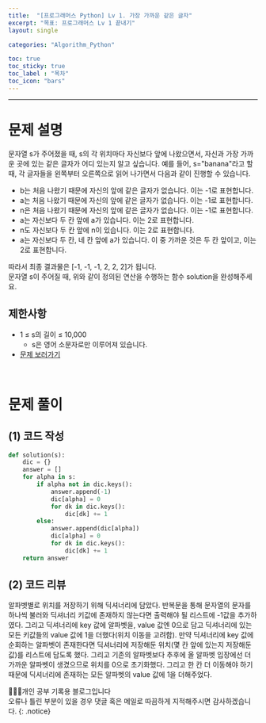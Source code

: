```yaml
---
title:  "[프로그래머스 Python] Lv 1. 가장 가까운 같은 글자"
excerpt: "목표: 프로그래머스 Lv 1 끝내기"
layout: single

categories: "Algorithm_Python"

toc: true
toc_sticky: true
toc_label : "목차"
toc_icon: "bars"
---
```


***

# 문제 설명
문자열 s가 주어졌을 때, s의 각 위치마다 자신보다 앞에 나왔으면서, 자신과 가장 가까운 곳에 있는 같은 글자가 어디 있는지 알고 싶습니다.
예를 들어, s="banana"라고 할 때,  각 글자들을 왼쪽부터 오른쪽으로 읽어 나가면서 다음과 같이 진행할 수 있습니다.
- b는 처음 나왔기 때문에 자신의 앞에 같은 글자가 없습니다. 이는 -1로 표현합니다.
- a는 처음 나왔기 때문에 자신의 앞에 같은 글자가 없습니다. 이는 -1로 표현합니다.
- n은 처음 나왔기 때문에 자신의 앞에 같은 글자가 없습니다. 이는 -1로 표현합니다.
- a는 자신보다 두 칸 앞에 a가 있습니다. 이는 2로 표현합니다.
- n도 자신보다 두 칸 앞에 n이 있습니다. 이는 2로 표현합니다.
- a는 자신보다 두 칸, 네 칸 앞에 a가 있습니다. 이 중 가까운 것은 두 칸 앞이고, 이는 2로 표현합니다.

따라서 최종 결과물은 [-1, -1, -1, 2, 2, 2]가 됩니다.<br>
문자열 s이 주어질 때, 위와 같이 정의된 연산을 수행하는 함수 solution을 완성해주세요.

## 제한사항
- 1 ≤ s의 길이 ≤ 10,000
  - s은 영어 소문자로만 이루어져 있습니다.
- [문제 보러가기](https://school.programmers.co.kr/learn/courses/30/lessons/142086)

<br>

# 문제 풀이
## (1) 코드 작성
```python
def solution(s):
    dic = {}
    answer = []
    for alpha in s:
        if alpha not in dic.keys():
            answer.append(-1)
            dic[alpha] = 0
            for dk in dic.keys():
                dic[dk] += 1
        else:
            answer.append(dic[alpha])
            dic[alpha] = 0
            for dk in dic.keys():
                dic[dk] += 1
    return answer
```

## (2) 코드 리뷰
알파벳별로 위치를 저장하기 위해 딕셔너리에 담았다. 반복문을 통해 문자열의 문자를 하나씩 불러와 딕셔너리 키값에 존재하지 않는다면 출력해야 될 리스트에 -1값을 추가하였다. 그리고 딕셔너리에 key 값에 알파벳을, value 값엔 0으로 담고 딕셔너리에 있는 모든 키값들의 value 값에 1을 더했다(위치 이동을 고려함). 만약 딕셔너리에 key 값에 순회하는 알파벳이 존재한다면 딕셔너리에 저장해둔 위치(몇 칸 앞에 있는지 저장해둔 값)를 리스트에 담도록 했다. 그리고 기존의 알파벳보다 추후에 올 알파벳 입장에선 더 가까운 알파벳이 생겼으므로 위치를 0으로 초기화했다. 그리고 한 칸 더 이동해야 하기 때문에 딕셔너리에 존재하는 모든 알파벳의 value 값에 1을 더해주었다.

👩🏻‍💻개인 공부 기록용 블로그입니다
<br>오류나 틀린 부분이 있을 경우 댓글 혹은 메일로 따끔하게 지적해주시면 감사하겠습니다.
{: .notice}